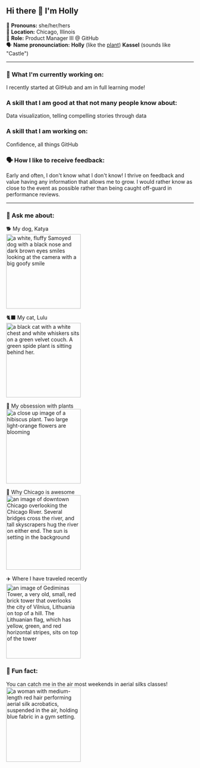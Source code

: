 ## Hi there 👋 I'm Holly


🫶 **Pronouns:** she/her/hers\
📍 **Location:** Chicago, Illinois\
💼 **Role:** Product Manager III @ GitHub\
🗣️ **Name pronounciation:** **Holly** (like the [plant](https://www.merriam-webster.com/dictionary/holly)) **Kassel** (sounds like "Castle")


---


### 🔭 What I'm currently working on:
I recently started at GitHub and am in full learning mode!

### A skill that I am good at that not many people know about:
Data visualization, telling compelling stories through data

### A skill that I am working on:
Confidence, all things GitHub

### 🗣️ How I like to receive feedback:
Early and often, I don't know what I don't know! I thrive on feedback and value having any information that allows me to grow. I would rather know as close to the event as possible rather than being caught off-guard in performance reviews. 


---

    
### 💬 Ask me about:

🐕 My dog, Katya\
<img src="https://github.com/user-attachments/assets/339119d0-81f0-4a5e-b0f0-91491c940309" alt="a white, fluffy Samoyed dog with a black nose and dark brown eyes smiles looking at the camera with a big goofy smile" width="200"/>


🐈‍⬛ My cat, Lulu\
<img src="https://github.com/user-attachments/assets/764d4462-9f7a-469c-925e-ce7baec0d7e5" alt="a black cat with a white chest and white whiskers sits on a green velvet couch. A green spide plant is sitting behind her." width="200"/>


🌱 My obsession with plants\
<img src="https://github.com/user-attachments/assets/8a005f4c-9c74-4530-91d6-0aad319ed27d" alt="a close up image of a hibiscus plant. Two large light-orange flowers are blooming" width="200"/>

🌆 Why Chicago is awesome\
<img src="https://github.com/user-attachments/assets/cfef9662-0f7a-4a00-bf0b-33aa1a46c2ce" alt="an image of downtown Chicago overlooking the Chicago River. Several bridges cross the river, and tall skyscrapers hug the river on either end. The sun is setting in the background" width="200"/>

✈️ Where I have traveled recently\
<img src="https://github.com/user-attachments/assets/fcf551b3-a5c9-45f8-ae11-82877ba679ce" alt="an image of Gediminas Tower, a very old, small, red brick tower that overlooks the city of Vilnius, Lithuania on top of a hill. The Lithuanian flag, which has yellow, green, and red horizontal stripes, sits on top of the tower" width="200"/>


### 🎊 Fun fact:
You can catch me in the air most weekends in aerial silks classes!\
<img src="https://github.com/user-attachments/assets/44bf7ff9-37e1-4da3-9b2f-44939c6b2934" alt="a woman with medium-length red hair performing aerial silk acrobatics, suspended in the air, holding blue fabric in a gym setting." width="200"/>

